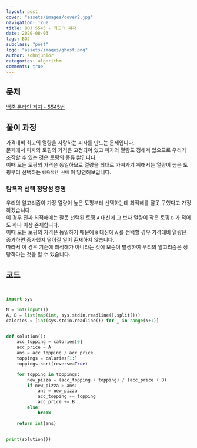 ```yaml
---
layout: post
cover: "assets/images/cover2.jpg"
navigation: True
title: BOJ 5545 - 최고의 피자
date: 2020-08-03
tags: BOJ
subclass: "post"
logo: "assets/images/ghost.png"
author: sohnjunior
categories: algorithm
comments: true
---
```


## 문제

[백준 온라인 저지 - 5545번](https://www.acmicpc.net/problem/5545)

## 풀이 과정

가격대비 최고의 열량을 자랑하는 피자를 만드는 문제입니다. <br>
문제에서 피자와 토핑의 가격은 고정되어 있고 피자의 열량도 정해져 있으므로 우리가 조작할 수 있는 것은 토핑의 종류 뿐입니다. <br>
이때 모든 토핑의 가격은 동일하므로 열량을 최대로 가져가기 위해서는 열량이 높은 토핑부터 선택하는 `탐욕적인 선택` 이 당연해보입니다. <br>

### 탐욕적 선택 정당성 증명

우리의 알고리즘이 가장 열량이 높은 토핑부터 선택하는데 최적해를 잘못 구했다고 가정하겠습니다. <br>
이 경우 진짜 최적해에는 잘못 선택된 토핑 `A` 대신에 그 보다 열량이 작은 토핑 `B` 가 적어도 하나 이상 존재합니다. <br>
이때 모든 토핑의 가격은 동일하기 때문에 `B` 대신에 `A` 를 선택할 경우 가격대비 열량은 증가하면 증가했지 떨어질 일이 존재하지 않습니다. <br>
따라서 이 경우 기존에 최적해가 아니라는 것에 모순이 발생하여 우리의 알고리즘은 정당하다는 것을 알 수 있습니다. <br>

## 코드

```python


import sys

N = int(input())
A, B = list(map(int, sys.stdin.readline().split()))
calories = [int(sys.stdin.readline()) for _ in range(N+1)]


def solution():
    acc_topping = calories[0]
    acc_price = A
    ans = acc_topping / acc_price
    toppings = calories[1:]
    toppings.sort(reverse=True)

    for topping in toppings:
        new_pizza = (acc_topping + topping) / (acc_price + B)
        if new_pizza > ans:
            ans = new_pizza
            acc_topping += topping
            acc_price += B
        else:
            break

    return int(ans)


print(solution())


```
